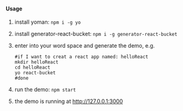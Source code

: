 #### Usage

1. install yoman: `npm i -g yo`

2. install generator-react-bucket: `npm i -g generator-react-bucket`

3. enter into your word space and generate the demo, e.g.


   ```Shell
   #if I want to creat a react app named: helloReact
   mkdir helloReact
   cd helloReact
   yo react-bucket
   #done
   ```

4. run the demo: `npm start`

5. the demo is running at http://127.0.0.1:3000 
